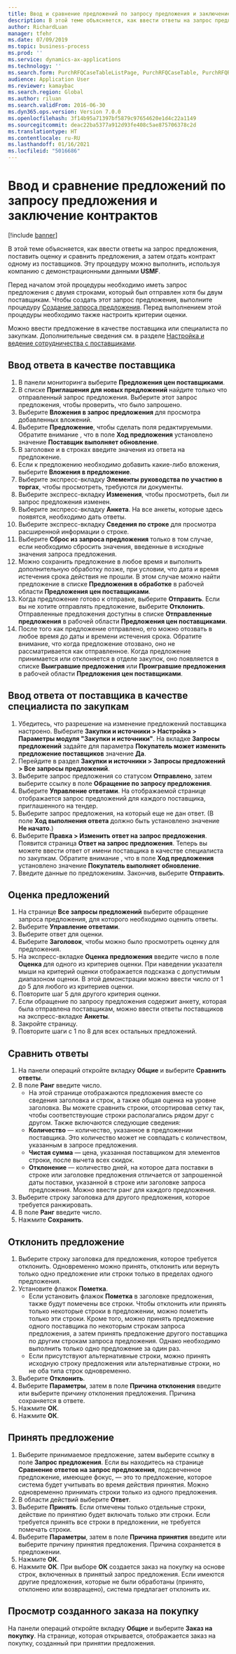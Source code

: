 ```yaml
---
title: Ввод и сравнение предложений по запросу предложения и заключение контрактов
description: В этой теме объясняется, как ввести ответы на запрос предложения, поставить оценку и сравнить предложения, а затем отдать контракт одному из поставщиков.
author: RichardLuan
manager: tfehr
ms.date: 07/09/2019
ms.topic: business-process
ms.prod: ''
ms.service: dynamics-ax-applications
ms.technology: ''
ms.search.form: PurchRFQCaseTableListPage, PurchRFQCaseTable, PurchRFQReplyTable, PurchRFQCompare, PurchRFQEditLines, PurchRFQEditLinesParameters, PurchTable, PurchTablePart, PurchRFQCompareLinePrices, PurchRFQCompareRFQ
audience: Application User
ms.reviewer: kamaybac
ms.search.region: Global
ms.author: riluan
ms.search.validFrom: 2016-06-30
ms.dyn365.ops.version: Version 7.0.0
ms.openlocfilehash: 3f14b95a71397bf5879c97654620e1d4c22a1149
ms.sourcegitcommit: deac22ba5377a912d93fe408c5ae875706378c2d
ms.translationtype: HT
ms.contentlocale: ru-RU
ms.lasthandoff: 01/16/2021
ms.locfileid: "5016686"
---
```

# <a name="enter-and-compare-rfq-bids-and-award-contracts"></a>Ввод и сравнение предложений по запросу предложения и заключение контрактов

[!include [banner](../../includes/banner.md)]

В этой теме объясняется, как ввести ответы на запрос предложения, поставить оценку и сравнить предложения, а затем отдать контракт одному из поставщиков. Эту процедуру можно выполнить, используя компанию с демонстрационными данными **USMF**.

Перед началом этой процедуры необходимо иметь запрос предложения с двумя строками, который был отправлен хотя бы двум поставщикам. Чтобы создать этот запрос предложения, выполните процедуру [Создание запроса предложения](create-request-quotation.md). Перед выполнением этой процедуры необходимо также настроить критерии оценки.

Можно ввести предложение в качестве поставщика или специалиста по закупкам. Дополнительные сведения см. в разделе [Настройка и ведение сотрудничества с поставщиками](../set-up-maintain-vendor-collaboration.md).

## <a name="enter-a-reply-as-a-vendor"></a>Ввод ответа в качестве поставщика

1. В панели мониторинга выберите **Предложения цен поставщиками**.
2. В списке **Приглашения для новых предложений** найдите только что отправленный запрос предложения. Выберите этот запрос предложения, чтобы проверить, что было запрошено.
3. Выберите **Вложения в запрос предложения** для просмотра добавленных вложений.
4. Выберите **Предложение**, чтобы сделать поля редактируемыми. Обратите внимание , что в поле **Ход предложения** установлено значение **Поставщик выполняет обновление**.
5. В заголовке и в строках введите значения из ответа на предложение.
6. Если к предложению необходимо добавить какие-либо вложения, выберите **Вложения в предложение**.
7. Выберите экспресс-вкладку **Элементы руководства по участию в торгах**, чтобы просмотреть, требуются ли документы.
8. Выберите экспресс-вкладку **Изменения**, чтобы просмотреть, был ли запрос предложения изменен.
9. Выберите экспресс-вкладку **Анкета**. На все анкеты, которые здесь появятся, необходимо дать ответы.
10. Выберите экспресс-вкладку **Сведения по строке** для просмотра расширенной информации о строке.
11. Выберите **Сброс из запроса предложения** только в том случае, если необходимо сбросить значения, введенные в исходные значения запроса предложения.
12. Можно сохранить предложение в любое время и выполнить дополнительную обработку позже, при условии, что дата и время истечения срока действия не прошли. В этом случае можно найти предложение в списке **Предложения в обработке** в рабочей области **Предложения цен поставщиками**.
13. Когда предложение готово к отправке, выберите **Отправить**. Если вы не хотите отправлять предложение, выберите **Отклонить**. Отправленные предложения доступны в списке **Отправленные предложения** в рабочей области **Предложения цен поставщиками**.  
14. После того как предложение отправлено, его можно отозвать в любое время до даты и времени истечения срока. Обратите внимание, что когда предложение отозвано, оно не рассматривается как отправленное. Когда предложение принимается или отклоняется в отделе закупок, оно появляется в списке **Выигравшие предложения** или **Проигравшие предложения** в рабочей области **Предложения цен поставщиками**.  

## <a name="enter-a-reply-from-a-vendor-as-a-procurement-professional"></a>Ввод ответа от поставщика в качестве специалиста по закупкам

1. Убедитесь, что разрешение на изменение предложений поставщика настроено. Выберите **Закупки и источники \> Настройка \> Параметры модуля "Закупки и источники"**. На вкладке **Запросы предложений** задайте для параметра **Покупатель может изменить предложение поставщиков** значение **Да**.
2. Перейдите в раздел **Закупки и источники \> Запросы предложений \> Все запросы предложений**.
3. Выберите запрос предложения со статусом **Отправлено**, затем выберите ссылку в поле **Обращение по запросу предложения**.
4. Выберите **Управление ответами**. На отображаемой странице отображается запрос предложений для каждого поставщика, приглашенного на тендер.
5. Выберите запрос предложения, на который еще не дан ответ. (В поле **Ход выполнения ответа** должно быть установлено значение **Не начато**.)
6. Выберите **Правка \> Изменить ответ на запрос предложения**. Появится страница **Ответ на запрос предложения**. Теперь вы можете ввести ответ от имени поставщика в качестве специалиста по закупкам. Обратите внимание , что в поле **Ход предложения** установлено значение **Покупатель выполняет обновление**.  
7. Введите данные по предложениям. Закончив, выберите **Отправить**.

## <a name="score-the-bids"></a>Оценка предложений

1. На странице **Все запросы предложений** выберите обращение запроса предложения, для которого необходимо оценить ответы.
2. Выберите **Управление ответами**.
3. Выберите ответ для оценки.
4. Выберите **Заголовок**, чтобы можно было просмотреть оценку для предложения.
5. На экспресс-вкладке **Оценка предложения** введите число в поле **Оценка** для одного из критериев оценки. При наведении указателя мыши на критерий оценки отображается подсказка с допустимым диапазоном оценки. В этой демонстрации можно ввести число от 1 до 5 для любого из критериев оценки.  
6. Повторите шаг 5 для другого критерия оценки.
7. Если обращение по запросу предложения содержит анкету, которая была отправлена поставщикам, можно ввести ответы поставщиков на экспресс-вкладке **Анкеты**.
8. Закройте страницу.
9. Повторите шаги с 1 по 8 для всех остальных предложений.

## <a name="compare-the-replies"></a>Сравнить ответы

1. На панели операций откройте вкладку **Общие** и выберите **Сравнить ответы**.
2. В поле **Ранг** введите число.  
    - На этой странице отображаются предложения вместе со сведения заголовка и строк, а также общая оценка на уровне заголовка. Вы можете сравнить строки, отсортировав сетку так, чтобы соответствующие строки располагались рядом друг с другом. Также включаются следующие сведения:
    - **Количество** — количество, указанное в предложении поставщика. Это количество может не совпадать с количеством, указанным в запросе предложения.
    - **Чистая сумма** — цена, указанная поставщиком для элементов строки, после вычета всех скидок.
    - **Отклонение** — количество дней, на которое дата поставки в строке или заголовке предложения отличается от запрошенной даты поставки, указанной в строке или заголовке запроса предложения. Можно ввести ранг для каждого предложения.  
3. Выберите строку заголовка для другого предложения, которое требуется ранжировать.
4. В поле **Ранг** введите число.
5. Нажмите **Сохранить**.

## <a name="reject-a-bid"></a>Отклонить предложение

1. Выберите строку заголовка для предложения, которое требуется отклонить. Одновременно можно принять, отклонить или вернуть только одно предложение или строки только в пределах одного предложения.
2. Установите флажок **Пометка**.  
    - Если установить флажок **Пометка** в заголовке предложения, также будут помечены все строки. Чтобы отклонить или принять только некоторые строки в предложении, можно пометить только эти строки. Кроме того, можно принять предложение одного поставщика по некоторым строкам запроса предложения, а затем принять предложение другого поставщика по другим строкам запроса предложения. Однако необходимо выполнить только одно предложение за один раз.  
    - Если присутствуют альтернативные строки, можно принять исходную строку предложения или альтернативные строки, но не оба типа строк одновременно.  
3. Выберите **Отклонить**.
4. Выберите **Параметры**, затем в поле **Причина отклонения** введите или выберите причину отклонения предложения. Причина сохраняется в ответе.  
5. Нажмите **ОК**.
6. Нажмите **ОК**.

## <a name="accept-a-bid"></a>Принять предложение

1. Выберите принимаемое предложение, затем выберите ссылку в поле **Запрос предложения**. Если вы находитесь на странице **Сравнение ответов на запрос предложения**, подсвеченное предложение, имеющее фокус, — это то предложение, которое система будет учитывать во время действия принятия. Можно одновременно принимать строки только из одного предложения.  
2. В области действий выберите **Ответ**.
3. Выберите **Принять**. Если отмечены только отдельные строки, действие по принятию будет включать только эти строки. Если требуется принять все строки в предложении, не требуется помечать строки.  
4. Выберите **Параметры**, затем в поле **Причина принятия** введите или выберите причину принятия предложения. Причина сохраняется в предложении.  
5. Нажмите **ОК**.
6. Нажмите **ОК**. При выборе **ОК** создается заказ на покупку на основе строк, включенных в принятый запрос предложения. Если имеются другие предложения, которые не были обработаны (принято, отклонено или возвращено), система предлагает отклонить их.  

## <a name="view-the-purchase-order-that-is-generated"></a>Просмотр созданного заказа на покупку

На панели операций откройте вкладку **Общие** и выберите **Заказ на покупку**. На странице, которая открывается, отображается заказ на покупку, созданный при принятии предложения.
